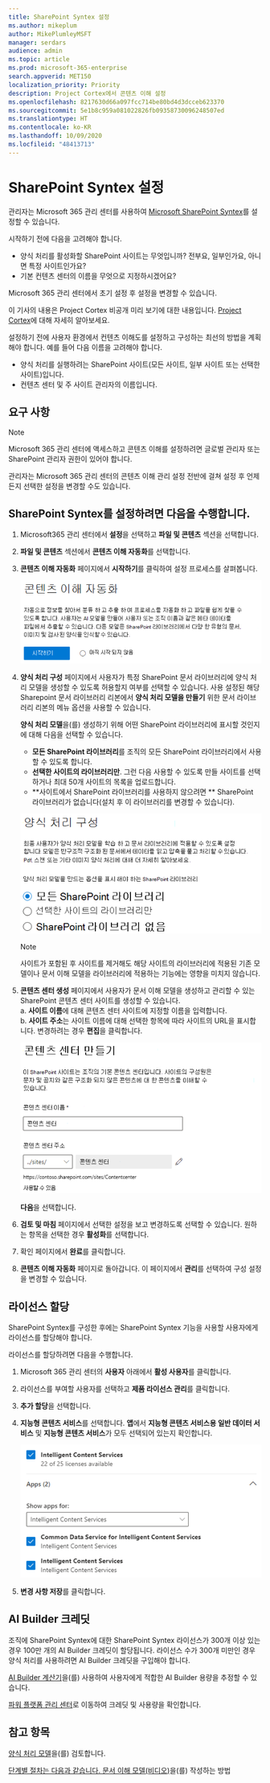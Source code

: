 ```yaml
---
title: SharePoint Syntex 설정
ms.author: mikeplum
author: MikePlumleyMSFT
manager: serdars
audience: admin
ms.topic: article
ms.prod: microsoft-365-enterprise
search.appverid: MET150
localization_priority: Priority
description: Project Cortex에서 콘텐츠 이해 설정
ms.openlocfilehash: 8217630d66a097fcc714be80bd4d3dcceb623370
ms.sourcegitcommit: 5e1b8c959a081022826fb09358730096248507ed
ms.translationtype: HT
ms.contentlocale: ko-KR
ms.lasthandoff: 10/09/2020
ms.locfileid: "48413713"
---
```

# <a name="set-up-sharepoint-syntex"></a>SharePoint Syntex 설정

관리자는 Microsoft 365 관리 센터를 사용하여 [Microsoft SharePoint Syntex](document-understanding-overview.md)를 설정할 수 있습니다. 

시작하기 전에 다음을 고려해야 합니다.

- 양식 처리를 활성화할 SharePoint 사이트는 무엇입니까? 전부요, 일부인가요, 아니면 특정 사이트인가요?
- 기본 컨텐츠 센터의 이름을 무엇으로 지정하시겠어요?

Microsoft 365 관리 센터에서 초기 설정 후 설정을 변경할 수 있습니다.

이 기사의 내용은 Project Cortex 비공개 미리 보기에 대한 내용입니다. [Project Cortex](https://aka.ms/projectcortex)에 대해 자세히 알아보세요.

설정하기 전에 사용자 환경에서 컨텐츠 이해도를 설정하고 구성하는 최선의 방법을 계획해야 합니다. 예를 들어 다음 이름을 고려해야 합니다.

- 양식 처리를 실행하려는 SharePoint 사이트(모든 사이트, 일부 사이트 또는 선택한 사이트)입니다.
- 컨텐츠 센터 및 주 사이트 관리자의 이름입니다.

## <a name="requirements"></a>요구 사항 

> [!NOTE]
> Microsoft 365 관리 센터에 액세스하고 콘텐츠 이해를 설정하려면 글로벌 관리자 또는 SharePoint 관리자 권한이 있어야 합니다.

관리자는 Microsoft 365 관리 센터의 콘텐츠 이해 관리 설정 전반에 걸쳐 설정 후 언제든지 선택한 설정을 변경할 수도 있습니다.

## <a name="to-set-up-sharepoint-syntex"></a>SharePoint Syntex를 설정하려면 다음을 수행합니다.

1. Microsoft365 관리 센터에서 **설정**을 선택하고 **파일 및 콘텐츠** 섹션을 선택합니다.

2. **파일 및 콘텐츠** 섹션에서 **콘텐츠 이해 자동화**를 선택합니다.<br/>

3. **콘텐츠 이해 자동화** 페이지에서 **시작하기**를 클릭하여 설정 프로세스를 살펴봅니다.<br/>

    ![설치 시작](../media/content-understanding/admin-content-understanding-get-started.png)</br>

4. **양식 처리 구성** 페이지에서 사용자가 특정 SharePoint 문서 라이브러리에 양식 처리 모델을 생성할 수 있도록 허용할지 여부를 선택할 수 있습니다. 사용 설정된 해당 Sharepoint 문서 라이브러리 리본에서 **양식 처리 모델을 만들기** 위한 문서 라이브러리 리본의 메뉴 옵션을 사용할 수 있습니다.
 
     **양식 처리 모델**을(를) 생성하기 위해 어떤 SharePoint 라이브러리에 표시할 것인지에 대해 다음을 선택할 수 있습니다.</br>
      - **모든 SharePoint 라이브러리**를 조직의 모든 SharePoint 라이브러리에서 사용할 수 있도록 합니다.</br>
      - **선택한 사이트의 라이브러리만**. 그런 다음 사용할 수 있도록 만들 사이트를 선택하거나 최대 50개 사이트의 목록을 업로드합니다.</br>
      - **사이트에서 SharePoint 라이브러리를 사용하지 않으려면 ** SharePoint 라이브러리가 없습니다(설치 후 이 라이브러리를 변경할 수 있습니다).

   ![양식 처리 구성](../media/content-understanding/admin-configforms.png)

   > [!Note]
   > 사이트가 포함된 후 사이트를 제거해도 해당 사이트의 라이브러리에 적용된 기존 모델이나 문서 이해 모델을 라이브러리에 적용하는 기능에는 영향을 미치지 않습니다. 
    
5. **콘텐츠 센터 생성** 페이지에서 사용자가 문서 이해 모델을 생성하고 관리할 수 있는 SharePoint 콘텐츠 센터 사이트를 생성할 수 있습니다. </br>
    a. **사이트 이름**에 대해 콘텐츠 센터 사이트에 지정할 이름을 입력합니다.</br>
    b. **사이트 주소**는 사이트 이름에 대해 선택한 항목에 따라 사이트의 URL을 표시합니다. 변경하려는 경우 **편집**을 클릭합니다.</br>

      ![콘텐츠 센터 만들기](../media/content-understanding/admin-cu-create-cc.png)</br>

    **다음**을 선택합니다.

6. **검토 및 마침** 페이지에서 선택한 설정을 보고 변경하도록 선택할 수 있습니다. 원하는 항목을 선택한 경우 **활성화**를 선택합니다.

7. 확인 페이지에서 **완료**를 클릭합니다.

8. **콘텐츠 이해 자동화** 페이지로 돌아갑니다. 이 페이지에서 **관리**를 선택하여 구성 설정을 변경할 수 있습니다. 

## <a name="assign-licenses"></a>라이선스 할당

SharePoint Syntex를 구성한 후에는 SharePoint Syntex 기능을 사용할 사용자에게 라이선스를 할당해야 합니다.

라이선스를 할당하려면 다음을 수행합니다.

1. Microsoft 365 관리 센터의 **사용자** 아래에서 **활성 사용자**를 클릭합니다.

2. 라이선스를 부여할 사용자를 선택하고 **제품 라이선스 관리**를 클릭합니다.

3. **추가 할당**을 선택합니다.

4. **지능형 콘텐츠 서비스**를 선택합니다. **앱**에서 **지능형 콘텐츠 서비스용 일반 데이터 서비스** 및 **지능형 콘텐츠 서비스**가 모두 선택되어 있는지 확인합니다.

    ![SharePoint Syntex 라이선스는 Microsoft 365 관리 센터에서 사용할 수 있습니다.](../media/content-understanding/sharepoint-syntex-licenses.png)

5. **변경 사항 저장**를 클릭합니다.

## <a name="ai-builder-credits"></a>AI Builder 크레딧

조직에 SharePoint Syntex에 대한 SharePoint Syntex 라이선스가 300개 이상 있는 경우 100만 개의 AI Builder 크레딧이 할당됩니다. 라이선스 수가 300개 미만인 경우 양식 처리를 사용하려면 AI Builder 크레딧을 구입해야 합니다.

[AI Builder 계산기](https://powerapps.microsoft.com/ai-builder-calculator)을(를) 사용하여 사용자에게 적합한 AI Builder 용량을 추정할 수 있습니다.

[파워 플랫폼 관리 센터](https://admin.powerplatform.microsoft.com/resources/capacity)로 이동하여 크레딧 및 사용량을 확인합니다.

## <a name="see-also"></a>참고 항목

[양식 처리 모델](https://docs.microsoft.com/ai-builder/form-processing-model-overview)을(를) 검토합니다.

[단계별 절차는 다음과 같습니다. 문서 이해 모델(비디오)](https://www.youtube.com/watch?v=DymSHObD-bg)을(를) 작성하는 방법

